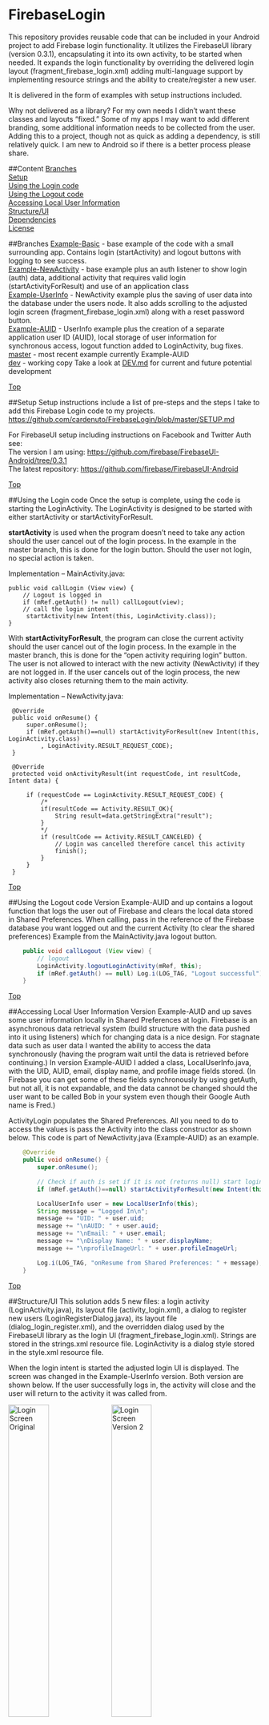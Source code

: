 # FirebaseLogin
This repository provides reusable code that can be included in your Android project to add Firebase login functionality. It utilizes the FirebaseUI library (version 0.3.1), encapsulating it into its own activity, to be started when needed. It expands the login functionality by overriding the delivered login layout (fragment_firebase_login.xml) adding multi-language support by implementing resource strings and the ability to create/register a new user.  

It is delivered in the form of examples with setup instructions included. 

Why not delivered as a library? For my own needs I didn’t want these classes and layouts “fixed.” Some of my apps I may want to add different branding, some additional information needs to be collected from the user. Adding this to a project, though not as quick as adding a dependency, is still relatively quick. I am new to Android so if there is a better process please share. 

##Content
[Branches](https://github.com/cardenuto/FirebaseLogin#branches)
<br>[Setup](https://github.com/cardenuto/FirebaseLogin#setup)
<br>[Using the Login code](https://github.com/cardenuto/FirebaseLogin#using-the-login-code)
<br>[Using the Logout code](https://github.com/cardenuto/FirebaseLogin#using-the-logout-code)
<br>[Accessing Local User Information](https://github.com/cardenuto/FirebaseLogin#accessing-local-user-information)
<br>[Structure/UI](https://github.com/cardenuto/FirebaseLogin#structureui)
<br>[Dependencies](https://github.com/cardenuto/FirebaseLogin#dependencies)
<br>[License](https://github.com/cardenuto/FirebaseLogin#license)

##Branches
[Example-Basic](https://github.com/cardenuto/FirebaseLogin/tree/Example-Basic) - base example of the code with a small surrounding app. Contains login (startActivity)  and logout buttons with logging to see success.
<br>[Example-NewActivity](https://github.com/cardenuto/FirebaseLogin/tree/Example-NewActivity) - base example plus an auth listener to show login (auth) data, additional activity that requires valid login (startActivityForResult) and use of an application class
<br>[Example-UserInfo](https://github.com/cardenuto/FirebaseLogin/tree/Example-UserInfo) - NewActivity example plus the saving of user data into the database under the users node. It also adds scrolling to the adjusted login screen (fragment_firebase_login.xml) along with a reset password button.
<br>[Example-AUID](https://github.com/cardenuto/FirebaseLogin/tree/Example-AUID) - UserInfo example plus the creation of a separate application user ID (AUID), local storage of user information for synchronous access, logout function added to LoginActivity, bug fixes.
<br>[master](https://github.com/cardenuto/FirebaseLogin) - most recent example currently Example-AUID
<br>[dev](https://github.com/cardenuto/FirebaseLogin/tree/dev) - working copy Take a look at [DEV.md](https://github.com/cardenuto/FirebaseLogin/blob/dev/DEV.md) for current and future potential development

[Top](https://github.com/cardenuto/FirebaseLogin#content)

##Setup
Setup instructions include a list of pre-steps and the steps I take to add this Firebase Login code to my projects. https://github.com/cardenuto/FirebaseLogin/blob/master/SETUP.md

For FirebaseUI setup including instructions on Facebook and Twitter Auth see: 
<br>The version I am using: https://github.com/firebase/FirebaseUI-Android/tree/0.3.1
<br>The latest repository: https://github.com/firebase/FirebaseUI-Android

[Top](https://github.com/cardenuto/FirebaseLogin#content)

##Using the Login code
Once the setup is complete, using the code is starting the LoginActivity. The LoginActivity is designed to be started with either startActivity or startActivityForResult. 

<b>startActivity</b> is used when the program doesn’t need to take any action should the user cancel out of the login process. In the example in the master branch, this is done for the login button. Should the user not login, no special action is taken.  

Implementation – MainActivity.java: 

    public void callLogin (View view) {
        // Logout is logged in
        if (mRef.getAuth() != null) callLogout(view);
        // call the login intent
         startActivity(new Intent(this, LoginActivity.class));
    }


With <b>startActivityForResult</b>, the program can close the current activity should the user cancel out of the login process. In the example in the master branch, this is done for the “open activity requiring login” button.  The user is not allowed to interact with the new activity (NewActivity) if they are not logged in. If the user cancels out of the login process, the new activity also closes returning them to the main activity. 

Implementation – NewActivity.java: 

     @Override
     public void onResume() {
         super.onResume();
         if (mRef.getAuth()==null) startActivityForResult(new Intent(this, LoginActivity.class)
             , LoginActivity.RESULT_REQUEST_CODE);
     }
     
     @Override
     protected void onActivityResult(int requestCode, int resultCode, Intent data) {
     
         if (requestCode == LoginActivity.RESULT_REQUEST_CODE) {
             /*
             if(resultCode == Activity.RESULT_OK){
                 String result=data.getStringExtra("result");
             }
             */
             if (resultCode == Activity.RESULT_CANCELED) {
                 // Login was cancelled therefore cancel this activity
                 finish();
             }
         }
     }

[Top](https://github.com/cardenuto/FirebaseLogin#content)

##Using the Logout code
Version Example-AUID and up contains a logout function that logs the user out of Firebase and clears the local data stored in Shared Preferences.
When calling, pass in the reference of the Firebase database you want logged out and the current Activity (to clear the shared preferences) Example from the MainActivity.java logout button.

```java
    public void callLogout (View view) {
        // logout
        LoginActivity.logoutLoginActivity(mRef, this);
        if (mRef.getAuth() == null) Log.i(LOG_TAG, "Logout successful");
    }
```

[Top](https://github.com/cardenuto/FirebaseLogin#content)

##Accessing Local User Information
Version Example-AUID and up saves some user information locally in Shared Preferences at login. Firebase is an asynchronous data retrieval system (build structure with the data pushed into it using listeners) which for changing data is a nice design. For stagnate data such as user data I wanted the ability to access the data synchronously (having the program wait until the data is retrieved before continuing.) In version Example-AUID I added a class, LocalUserInfo.java, with the UID, AUID, email, display name, and profile image fields stored. (In Firebase you can get some of these fields synchronously by using getAuth, but not all, it is not expandable, and the data cannot be changed should the user want to be called Bob in your system even though their Google Auth name is Fred.)

ActivityLogin populates the Shared Preferences. All you need to do to access the values is pass the Activity into the class constructor as shown below.
This code is part of NewActivity.java (Example-AUID) as an example.

```java
    @Override
    public void onResume() {
        super.onResume();

        // Check if auth is set if it is not (returns null) start login activity
        if (mRef.getAuth()==null) startActivityForResult(new Intent(this, LoginActivity.class), LoginActivity.RESULT_REQUEST_CODE);

        LocalUserInfo user = new LocalUserInfo(this);
        String message = "Logged In\n";
        message += "UID: " + user.uid;
        message += "\nAUID: " + user.auid;
        message += "\nEmail: " + user.email;
        message += "\nDisplay Name: " + user.displayName;
        message += "\nprofileImageUrl: " + user.profileImageUrl;

        Log.i(LOG_TAG, "onResume from Shared Preferences: " + message);
    }
```

[Top](https://github.com/cardenuto/FirebaseLogin#content)

##Structure/UI
This solution adds 5 new files: a login activity (LoginActivity.java), its layout file (activity_login.xml), a dialog to register new users (LoginRegisterDialog.java), its layout file (dialog_login_register.xml), and the overridden dialog used by the FirebaseUI library as the login UI (fragment_firebase_login.xml). Strings are stored in the strings.xml resource file. LoginActivity is a dialog style stored in the style.xml resource file.

When the login intent is started the adjusted login UI is displayed. The screen was changed in the Example-UserInfo version. Both version are shown below.
If the user successfully logs in, the activity will close and the user will return to the activity it was called from.

<img src="https://github.com/cardenuto/FirebaseLogin/blob/master/device-2016-04-22-211208.png" alt="Login Screen Original" width="40%">
<img src="https://github.com/cardenuto/FirebaseLogin/blob/master/device-2016-04-23-191257.png" alt="Login Screen Version 2" width="40%">

Should the user dismiss the login screen without logging in, the login activity’s UI will display.

<img src="https://github.com/cardenuto/FirebaseLogin/blob/master/device-2016-04-22-211205.png" alt="Step Screen" width="40%">

The cancel button closes the activity, the login button return to the adjusted login UI where the user can create a new account should they wish.

<img src="https://github.com/cardenuto/FirebaseLogin/blob/master/device-2016-04-22-211202.png" alt="Step Screen" width="40%">
<img src="https://github.com/cardenuto/FirebaseLogin/blob/master/device-2016-04-22-211151.png" alt="Step Screen" width="40%">

Error checking is performed on the form before the user is able to login. The login button closes the activity returning the user to the prior activity. The cancel button brings the user back to the adjusted login UI. 

[Top](https://github.com/cardenuto/FirebaseLogin#content)

##Dependencies

Android Support
<br>com.android.support:appcompat-v7:23.2.0

Firebase
<br>com.firebase:firebase-client-android:2.5.1
<br>com.firebaseui:firebase-ui:0.3.1

Google Authentication
<br>com.google.android.gms:play-services-auth:8.4.0

[Top](https://github.com/cardenuto/FirebaseLogin#content)

##License

[The MIT License (MIT) Copyright (c) 2016 cardenuto](https://github.com/cardenuto/FirebaseLogin/blob/master/LICENSE)

[Top](https://github.com/cardenuto/FirebaseLogin#content)

